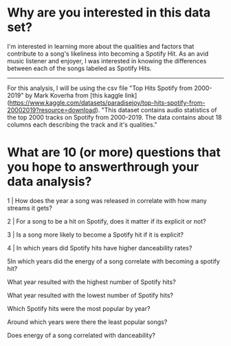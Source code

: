 # Why are you interested in this data set?
I'm interested in learning more about the qualities and factors that contribute to a song's likeliness into becoming a Spotify Hit. As an avid music listener and enjoyer, I was interested in knowing the differences between each of the songs labeled as Spotify Hits. 

---
For this analysis, I will be using the csv file "Top Hits Spotify from 2000-2019" by Mark Koverha from [this kaggle link] (https://www.kaggle.com/datasets/paradisejoy/top-hits-spotify-from-20002019?resource=download). "This dataset contains audio statistics of the top 2000 tracks on Spotify from 2000-2019. The data contains about 18 columns each describing the track and it's qualities."

# What are 10 (or more) questions that you hope to answerthrough your data analysis?

1 | How does the year a song was released in correlate with how many streams it gets?

2 | For a song to be a hit on Spotify, does it matter if its explicit or not? 

3 | Is a song more likely to become a Spotify hit if it is explicit?

4 | In which years did Spotify hits have higher danceability rates?

5In which years did the energy of a song correlate with becoming a spotify hit?

What year resulted with the highest number of Spotify hits?

What year resulted with the lowest number of Spotify hits?

Which Spotify hits were the most popular by year?

Around which years were there the least popular songs?

Does energy of a song correlated with danceability?

